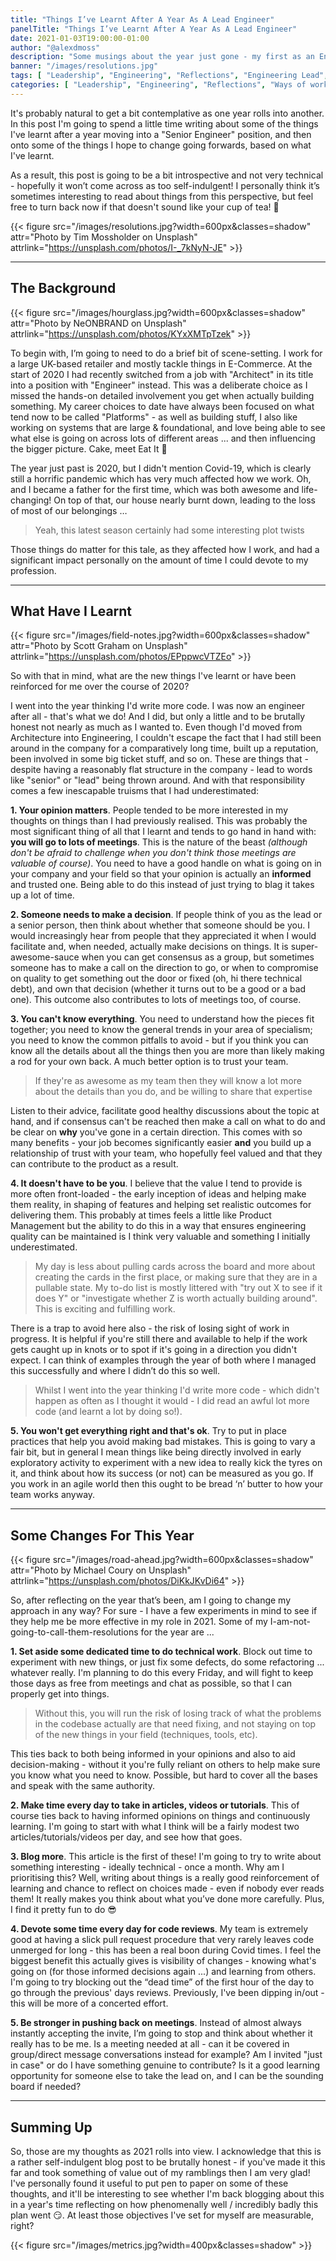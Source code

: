 ```yaml
---
title: "Things I’ve Learnt After A Year As A Lead Engineer"
panelTitle: "Things I’ve Learnt After A Year As A Lead Engineer"
date: 2021-01-03T19:00:00-01:00
author: "@alexdmoss"
description: "Some musings about the year just gone - my first as an Engineering Lead - and some of the things I'm going to try differently going forwards"
banner: "/images/resolutions.jpg"
tags: [ "Leadership", "Engineering", "Reflections", "Engineering Lead", "Tech Lead", "Ways of working" ]
categories: [ "Leadership", "Engineering", "Reflections", "Ways of working" ]
---
```


It's probably natural to get a bit contemplative as one year rolls into another. In this post I'm going to spend a little time writing about some of the things I've learnt after a year moving into a "Senior Engineer" position, and then onto some of the things I hope to change going forwards, based on what I've learnt.

As a result, this post is going to be a bit introspective and not very technical - hopefully it won’t come across as too self-indulgent! I personally think it’s sometimes interesting to read about things from this perspective, but feel free to turn back now if that doesn't sound like your cup of tea! :tea:

{{< figure src="/images/resolutions.jpg?width=600px&classes=shadow" attr="Photo by Tim Mossholder on Unsplash" attrlink="https://unsplash.com/photos/I-_7kNyN-JE" >}}

---

## The Background

{{< figure src="/images/hourglass.jpg?width=600px&classes=shadow" attr="Photo by NeONBRAND on Unsplash" attrlink="https://unsplash.com/photos/KYxXMTpTzek" >}}

To begin with, I’m going to need to do a brief bit of scene-setting. I work for a large UK-based retailer and mostly tackle things in E-Commerce. At the start of 2020 I had recently switched from a job with "Architect" in its title into a position with "Engineer" instead. This was a deliberate choice as I missed the hands-on detailed involvement you get when actually building something. My career choices to date have always been focused on what tend now to be called "Platforms" - as well as building stuff, I also like working on systems that are large & foundational, and love being able to see what else is going on across lots of different areas ... and then influencing the bigger picture. Cake, meet Eat It :cake:

The year just past is 2020, but I didn't mention Covid-19, which is clearly still a horrific pandemic which has very much affected how we work. Oh, and I became a father for the first time, which was both awesome and life-changing! On top of that, our house nearly burnt down, leading to the loss of most of our belongings …

> Yeah, this latest season certainly had some interesting plot twists

Those things do matter for this tale, as they affected how I work, and had a significant impact personally on the amount of time I could devote to my profession.

---

## What Have I Learnt

{{< figure src="/images/field-notes.jpg?width=600px&classes=shadow" attr="Photo by Scott Graham on Unsplash" attrlink="https://unsplash.com/photos/EPppwcVTZEo" >}}

So with that in mind, what are the new things I've learnt or have been reinforced for me over the course of 2020?

I went into the year thinking I'd write more code. I was now an engineer after all - that's what we do! And I did, but only a little and to be brutally honest not nearly as much as I wanted to. Even though I'd moved from Architecture into Engineering, I couldn't escape the fact that I had still been around in the company for a comparatively long time, built up a reputation, been involved in some big ticket stuff, and so on. These are things that - despite having a reasonably flat structure in the company - lead to words like "senior" or "lead" being thrown around. And with that responsibility comes a few inescapable truisms that I had underestimated:

**1. Your opinion matters**. People tended to be more interested in my thoughts on things than I had previously realised. This was probably the most significant thing of all that I learnt and tends to go hand in hand with: **you will go to lots of meetings**. This is the nature of the beast _(although don't be afraid to challenge when you don't think those meetings are valuable of course)_. You need to have a good handle on what is going on in your company and your field so that your opinion is actually an **informed** and trusted one. Being able to do this instead of just trying to blag it takes up a lot of time.

**2. Someone needs to make a decision**. If people think of you as the lead or a senior person, then think about whether that someone should be you. I would increasingly hear from people that they appreciated it when I would facilitate and, when needed, actually make decisions on things. It is super-awesome-sauce when you can get consensus as a group, but sometimes someone has to make a call on the direction to go, or when to compromise on quality to get something out the door or fixed (oh, hi there technical debt), and own that decision (whether it turns out to be a good or a bad one). This outcome also contributes to lots of meetings too, of course.

**3. You can't know everything**. You need to understand how the pieces fit together; you need to know the general trends in your area of specialism; you need to know the common pitfalls to avoid - but if you think you can know all the details about all the things then you are more than likely making a rod for your own back. A much better option is to trust your team.

> If they're as awesome as my team then they will know a lot more about the details than you do, and be willing to share that expertise

Listen to their advice, facilitate good healthy discussions about the topic at hand, and if consensus can't be reached then make a call on what to do and be clear on **why** you've gone in a certain direction. This comes with so many benefits - your job becomes significantly easier **and** you build up a relationship of trust with your team, who hopefully feel valued and that they can contribute to the product as a result.

**4. It doesn't have to be you**. I believe that the value I tend to provide is more often front-loaded - the early inception of ideas and helping make them reality, in shaping of features and helping set realistic outcomes for delivering them. This probably at times feels a little like Product Management but the ability to do this in a way that ensures engineering quality can be maintained is I think very valuable and something I initially underestimated.

> My day is less about pulling cards across the board and more about creating the cards in the first place, or making sure that they are in a pullable state. My to-do list is mostly littered with "try out X to see if it does Y" or "investigate whether Z is worth actually building around". This is exciting and fulfilling work.

There is a trap to avoid here also - the risk of losing sight of work in progress. It is helpful if you're still there and available to help if the work gets caught up in knots or to spot if it's going in a direction you didn't expect. I can think of examples through the year of both where I managed this successfully and where I didn’t do this so well.

> Whilst I went into the year thinking I'd write more code - which didn't happen as often as I thought it would - I did read an awful lot more code (and learnt a lot by doing so!).

**5. You won't get everything right and that's ok**. Try to put in place practices that help you avoid making bad mistakes. This is going to vary a fair bit, but in general I mean things like being directly involved in early exploratory activity to experiment with a new idea to really kick the tyres on it, and think about how its success (or not) can be measured as you go. If you work in an agile world then this ought to be bread ‘n’ butter to how your team works anyway.

---

## Some Changes For This Year

{{< figure src="/images/road-ahead.jpg?width=600px&classes=shadow" attr="Photo by Michael Coury on Unsplash" attrlink="https://unsplash.com/photos/DiKkJKvDi64" >}}

So, after reflecting on the year that’s been, am I going to change my approach in any way? For sure - I have a few experiments in mind to see if they help me be more effective in my role in 2021. Some of my I-am-not-going-to-call-them-resolutions for the year are ...

**1. Set aside some dedicated time to do technical work**. Block out time to experiment with new things, or just fix some defects, do some refactoring ... whatever really. I'm planning to do this every Friday, and will fight to keep those days as free from meetings and chat as possible, so that I can properly get into things.

> Without this, you will run the risk of losing track of what the problems in the codebase actually are that need fixing, and not staying on top of the new things in your field (techniques, tools, etc).

This ties back to both being informed in your opinions and also to aid decision-making - without it you're fully reliant on others to help make sure you know what you need to know. Possible, but hard to cover all the bases and speak with the same authority.

**2. Make time every day to take in articles, videos or tutorials**. This of course ties back to having informed opinions on things and continuously learning. I'm going to start with what I think will be a fairly modest two articles/tutorials/videos per day, and see how that goes.

**3. Blog more**. This article is the first of these! I'm going to try to write about something interesting - ideally technical - once a month. Why am I prioritising this? Well, writing about things is a really good reinforcement of learning and chance to reflect on choices made - even if nobody ever reads them! It really makes you think about what you’ve done more carefully. Plus, I find it pretty fun to do :sunglasses:

**4. Devote some time every day for code reviews**. My team is extremely good at having a slick pull request procedure that very rarely leaves code unmerged for long - this has been a real boon during Covid times. I feel the biggest benefit this actually gives is visibility of changes - knowing what's going on (for those informed decisions again ...) and learning from others. I'm going to try blocking out the “dead time” of the first hour of the day to go through the previous' days reviews. Previously, I've been dipping in/out - this will be more of a concerted effort.

**5. Be stronger in pushing back on meetings**. Instead of almost always instantly accepting the invite, I’m going to stop and think about whether it really has to be me. Is a meeting needed at all - can it be covered in group/direct message conversations instead for example? Am I invited "just in case" or do I have something genuine to contribute? Is it a good learning opportunity for someone else to take the lead on, and I can be the sounding board if needed?

---

## Summing Up

So, those are my thoughts as 2021 rolls into view. I acknowledge that this is a rather self-indulgent blog post to be brutally honest - if you've made it this far and took something of value out of my ramblings then I am very glad! I've personally found it useful to put pen to paper on some of these thoughts, and it'll be interesting to see whether I'm back blogging about this in a year's time reflecting on how phenomenally well / incredibly badly this plan went :smirk:. At least those objectives I've set for myself are measurable, right?

{{< figure src="/images/metrics.jpg?width=400px&classes=shadow" >}}
